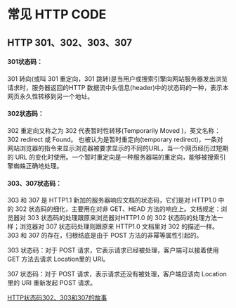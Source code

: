 # 常见 HTTP CODE

## HTTP 301、302、303、307

####  301状态码：

301 转向(或叫 301 重定向，301 跳转)是当用户或搜索引擎向网站服务器发出浏览请求时，服务器返回的HTTP 数据流中头信息(header)中的状态码的一种，表示本网页永久性转移到另一个地址。


#### 302状态码：

302 重定向又称之为 302 代表暂时性转移(Temporarily Moved )，英文名称：302 redirect 或 Found。 也被认为是暂时重定向(temporary redirect)，一条对网站浏览器的指令来显示浏览器被要求显示的不同的URL，当一个网页经历过短期的 URL 的变化时使用。一个暂时重定向是一种服务器端的重定向，能够被搜索引擎蜘蛛正确地处理。



#### 303、307状态码：

303 和 307 是 HTTP1.1 新加的服务器响应文档的状态码，它们是对 HTTP1.0 中的 302 状态码的细化，主要用在对非 GET、HEAD 方法的响应上。文档规定：浏览器对 303 状态码的处理跟原来浏览器对HTTP1.0 的 302 状态码的处理方法一样；浏览器对 307 状态码处理则跟原来 HTTP1.0 文档里对 302 的描述一样。 303 和 307 的存在，归根结底是由于 POST 方法的非幂等属性引起的。

303 状态码：对于 POST 请求，它表示请求已经被处理，客户端可以接着使用 GET 方法去请求 Location里的 URI。

307 状态码：对于 POST 请求，表示请求还没有被处理，客户端应该向 Location 里的 URI 重新发起 POST 请求。



[HTTP状态码302、303和307的故事](https://blog.csdn.net/belalds/article/details/84306040)